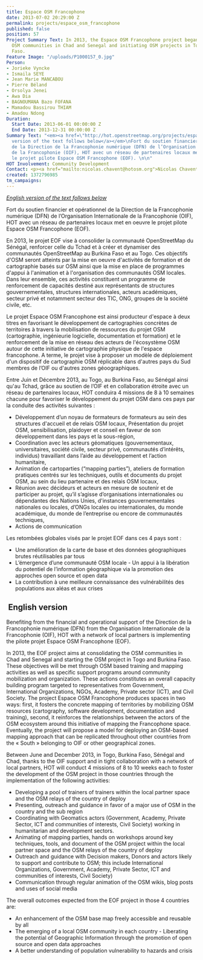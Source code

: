 ```yaml
---
title: Espace OSM Francophone
date: 2013-07-02 20:29:00 Z
permalink: projects/espace_osm_francophone
published: false
position: 57
Project Summary Text: In 2013, the Espace OSM Francophone project began consolidating
  OSM communities in Chad and Senegal and initiating OSM projects in Togo and Burkina
  Faso.
Feature Image: "/uploads/P1000157_0.jpg"
Person:
- Jorieke Vyncke
- Ismaila SEYE
- Jean Marie MANCABOU
- Pierre Béland
- Orsolya Jenei
- Awa Dia
- BAGNOUMANA Bazo FOFANA
- Mamadou Bassirou THIAM
- Amadou Ndong
Duration:
  Start Date: 2013-06-01 00:00:00 Z
  End Date: 2013-12-31 00:00:00 Z
Summary Text: "<em><a href=\"http://hot.openstreetmap.org/projects/espace_osm_francophone_0#english_version\">English
  version of the text follows below</a></em>\nFort du soutien financier et opérationnel
  de la Direction de la Francophonie numérique (DFN) de l’Organisation Internationale
  de la Francophonie (OIF), HOT avec un réseau de partenaires locaux met en oeuvre
  le projet pilote Espace OSM Francophone (EOF). \n\n"
HOT Involvement: Community Development
Contact: <p><a href="mailto:nicolas.chavent@hotosm.org">Nicolas Chavent</a></p>
created: 1372796985
tm_campaigns:
---
```


<p><a href="#english"><em>English version of the text follows below</em></a></p><p>Fort du soutien financier et opérationnel de la Direction de la Francophonie numérique (DFN) de l’Organisation Internationale de la Francophonie (OIF), HOT avec un réseau de partenaires locaux met en oeuvre le projet pilote Espace OSM Francophone (EOF).</p><p>En 2013, le projet EOF vise à consolider la communauté OpenStreetMap du Sénégal, renforcer celle du Tchad et à créer et dynamiser des communautés OpenStreetMap au Burkina Faso et au Togo. Ces objectifs d'OSM seront atteints par la mise en oeuvre d'activités de formation et de cartographie basés sur OSM ainsi que la mise en place de programmes d'appui à l'animation et à l'organisation des communautés OSM locales. Dans leur ensemble, ces activités constituent un programme de renforcement de capacités destiné aux représentants de structures gouvernementales, structures internationales, acteurs académiques, secteur privé et notamment secteur des TIC, ONG, groupes de la société civile, etc.</p><p>Le projet Espace OSM Francophone est ainsi producteur d'espace à deux titres en favorisant le développement de cartographies concrètes de territoires à travers la mobilisation de ressources du projet OSM (cartographie, ingénieurie logicielle, documentation et formation) et le renforcement de la mise en réseau des acteurs de l'écosystème OSM autour de cette initiative de cartographie physique de l'espace francophone. A terme, le projet vise à proposer un modèle de déploiement d'un dispositif de cartographie OSM réplicable dans d'autres pays du Sud membres de l’OIF ou d'autres zones géoographiques.</p><p>Entre Juin et Décembre 2013, au Togo, au Burkina Faso, au Sénégal ainsi qu'au Tchad, grâce au soutien de l’OIF et en collaboration étroite avec un réseau de partenaires locaux, HOT conduira 4 missions de 8 à 10 semaines chacune pour favoriser le développement du projet OSM dans ces pays par la conduite des activités suivantes :</p><ul><li>Développement d’un noyau de formateurs de formateurs au sein des structures d'accueil et de relais OSM locaux, Présentation du projet OSM, sensibilisation, plaidoyer et conseil en faveur de son développement dans les pays et la sous-région,</li><li>Coordination avec les acteurs géomatiques (gouvernementaux, universitaires, société civile, secteur privé, communautés d’intérêts, individus) travaillant dans l’aide au développement et l’action humanitaire,</li><li>Animation de cartoparties (“mapping parties”), ateliers de formation pratiques centrés sur les techniques, outils et documents du projet OSM, au sein du lieu partenaire et des relais OSM locaux,</li><li>Réunion avec décideurs et acteurs en mesure de soutenir et de participer au projet, qu’il s’agisse d’organisations internationales ou dépendantes des Nations Unies, d'instances gouvernementales nationales ou locales, d’ONGs locales ou internationales, du monde académique, du monde de l’entreprise ou encore de communautés techniques,</li><li>Actions de communication</li></ul><p>Les retombées globales visés par le projet EOF dans ces 4 pays sont :</p><ul><li>Une amélioration de la carte de base et des données géographiques brutes réutilisables par tous</li><li>L’émergence d’une communauté OSM locale - Un appui à la libération du potentiel de l’information géographique via la promotion des approches open source et open data</li><li>La contribution à une meilleure connaissance des vulnérabilités des populations aux aléas et aux crises</li></ul><h2><a name="english"></a>&nbsp;English version</h2><p>Benefiting from the financial and operational support of the Direction de la Francophonie numérique (DFN) from the Organisation Internationale de la Francophonie (OIF), HOT with a network of local partners is implementing the pilote projet Espace OSM Francophone (EOF).</p><p>In 2013, the EOF project aims at consolidating the OSM communities in Chad and Senegal and starting the OSM project in Togo and Burkina Faso. These objectives will be met through OSM based training and mapping activities as well as specific support programs around community mobilization and organization. These actions constitutes an overall capacity building program targeted to representatives from Government, International Organizations, NGOs, Academy, Private sector (ICT), and Civil Society. The project Espace OSM Francophone produces spaces in two ways: first, it fosters the concrete mapping of territories by mobilizing OSM resources (cartography, software development, documentation and training), second, it reinforces the relationships between the actors of the OSM ecosystem around this initiative of mapping the Francophone space. Eventually, the project will propose a model for deploying an OSM-based mapping approach that can be replicated throughout other countries from the «&nbsp;South&nbsp;» belonging to OIF or other geographical zones.</p><p>Between June and December 2013, in Togo, Burkina Faso, Sénégal and Chad, thanks to the OIF support and in tight collaboration with a network of local partners, HOT will conduct 4 missions of 8 to 10 weeks each to foster the development of the OSM project in those countries through the implementation of the following activities:</p><ul><li>Developing a pool of trainers of trainers within the local partner space and the OSM relays of the country of deploy</li><li>Presenting, outreach and guidance in favor of a major use of OSM in the country and the sub region</li><li>Coordinating with Geomatics actors (Government, Academy, Private Sector, ICT and communities of interests, Civil Society) working in humanitarian and development sectors.</li><li>Animating of mapping parties, hands on workshops around key techniques, tools, and document of the OSM project within the local partner space and the OSM relays of the country of deploy</li><li>Outreach and guidance with Decision makers, Donors and actors likely to support and contribute to OSM; this include International Organizations, Government, Academy, Private Sector, ICT and communities of interests, Civil Society)</li><li>Communication through regular animation of the OSM wikis, blog posts and uses of social media</li></ul><p>The overall outcomes expected from the EOF project in those 4 countries are:</p><ul><li>An enhancement of the OSM base map freely accessible and reusable by all</li><li>The emerging of a local OSM community in each country - Liberating the potential of Geographic Information through the promotion of open source and open data approaches</li><li>A better understanding of population vulnerability to hazards and crisis</li></ul>
